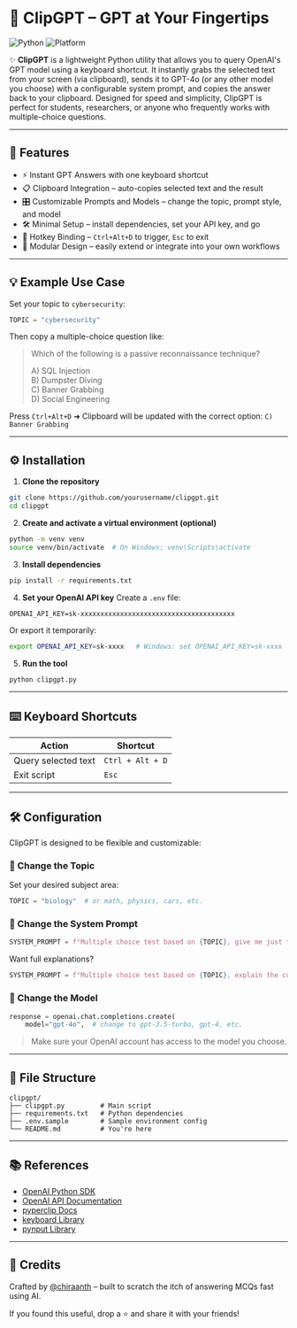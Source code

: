 # 🧠 ClipGPT – GPT at Your Fingertips

![Python](https://img.shields.io/badge/python-3.8+-blue.svg)
![Platform](https://img.shields.io/badge/platform-Windows%20%7C%20Linux-lightgrey)

✨ **ClipGPT** is a lightweight Python utility that allows you to query OpenAI's GPT model using a keyboard shortcut. It instantly grabs the selected text from your screen (via clipboard), sends it to GPT-4o (or any other model you choose) with a configurable system prompt, and copies the answer back to your clipboard. Designed for speed and simplicity, ClipGPT is perfect for students, researchers, or anyone who frequently works with multiple-choice questions.

---

## 🚀 Features

- ⚡ Instant GPT Answers with one keyboard shortcut
- 📋 Clipboard Integration – auto-copies selected text and the result
- 🎛️ Customizable Prompts and Models – change the topic, prompt style, and model
- 🛠️ Minimal Setup – install dependencies, set your API key, and go
- 🎹 Hotkey Binding – `Ctrl+Alt+D` to trigger, `Esc` to exit
- 🧩 Modular Design – easily extend or integrate into your own workflows

---

## 💡 Example Use Case

Set your topic to `cybersecurity`:

```python
TOPIC = "cybersecurity"
```

Then copy a multiple-choice question like:

> Which of the following is a passive reconnaissance technique?
>
> A) SQL Injection  
> B) Dumpster Diving  
> C) Banner Grabbing  
> D) Social Engineering

Press `Ctrl+Alt+D` ➜ Clipboard will be updated with the correct option: `C) Banner Grabbing`

---

## ⚙️ Installation

1. **Clone the repository**
```bash
git clone https://github.com/yourusername/clipgpt.git
cd clipgpt
```

2. **Create and activate a virtual environment (optional)**
```bash
python -m venv venv
source venv/bin/activate  # On Windows: venv\Scripts\activate
```

3. **Install dependencies**
```bash
pip install -r requirements.txt
```

4. **Set your OpenAI API key**
Create a `.env` file:
```env
OPENAI_API_KEY=sk-xxxxxxxxxxxxxxxxxxxxxxxxxxxxxxxxxxxxxxx
```

Or export it temporarily:
```bash
export OPENAI_API_KEY=sk-xxxx   # Windows: set OPENAI_API_KEY=sk-xxxx
```

5. **Run the tool**
```bash
python clipgpt.py
```

---

## ⌨️ Keyboard Shortcuts

| Action                | Shortcut         |
|-----------------------|------------------|
| Query selected text   | `Ctrl + Alt + D` |
| Exit script           | `Esc`            |

---

## 🛠️ Configuration

ClipGPT is designed to be flexible and customizable:

### 🧩 Change the Topic
Set your desired subject area:
```python
TOPIC = "biology"  # or math, physics, cars, etc.
```

### 🧠 Change the System Prompt
```python
SYSTEM_PROMPT = f"Multiple choice test based on {TOPIC}, give me just the correct option"
```
Want full explanations?
```python
SYSTEM_PROMPT = f"Multiple choice test based on {TOPIC}, explain the correct answer briefly"
```

### 🤖 Change the Model
```python
response = openai.chat.completions.create(
    model="gpt-4o",  # change to gpt-3.5-turbo, gpt-4, etc.
```
> Make sure your OpenAI account has access to the model you choose.

---

## 📂 File Structure

```
clipgpt/
├── clipgpt.py         # Main script
├── requirements.txt   # Python dependencies
├── .env.sample        # Sample environment config
└── README.md          # You're here
```
---

## 📚 References

- [OpenAI Python SDK](https://github.com/openai/openai-python)
- [OpenAI API Documentation](https://platform.openai.com/docs)
- [pyperclip Docs](https://pyperclip.readthedocs.io/en/latest/)
- [keyboard Library](https://keyboard.readthedocs.io/en/latest/)
- [pynput Library](https://pynput.readthedocs.io/en/latest/)

---

## 🙌 Credits

Crafted by [@chiraanth](https://github.com/chiraanth) – built to scratch the itch of answering MCQs fast using AI.

If you found this useful, drop a ⭐ and share it with your friends!

